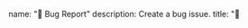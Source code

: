 name: "🐛 Bug Report"
description: Create a bug issue.
title: "🐛 <title>"
labels: [
  "bug"
]
body:
  - type: textarea
    id: description
    attributes:
      label: "Description"
      description: Please enter an explicit description of your issue
      placeholder: Short and explicit description of your incident...
    validations:
      required: true
  - type: textarea
    id: reprod
    attributes:
      label: "Reproduction steps"
      description: Please enter an explicit description of your issue
      value: |
        1. Go to '...'
        2. Click on '....'
        3. Scroll down to '....'
        4. See error
      render: bash
    validations:
      required: true
  - type: textarea
    id: screenshot
    attributes:
      label: "Screenshots"
      description: If applicable, add screenshots to help explain your problem.
      value: |
        ![DESCRIPTION](LINK.png)
      render: bash
    validations:
      required: false
  - type: textarea
    id: logs
    attributes:
      label: "Logs"
      description: Please copy and paste any relevant log output. This will be automatically formatted into code, so no need for backticks.
      render: bash
    validations:
      required: false
  - type: dropdown
    id: browsers
    attributes:
      label: "Browsers"
      description: What browsers are you seeing the problem on ?
      multiple: true
      options:
        - Firefox
        - Chrome
        - Safari
        - Microsoft Edge
        - Opera
    validations:
      required: false
  - type: dropdown
    id: os
    attributes:
      label: "OS"
      description: What is the impacted environment ?
      multiple: true
      options:
        - Windows
        - Linux
        - Mac
    validations:
      required: false